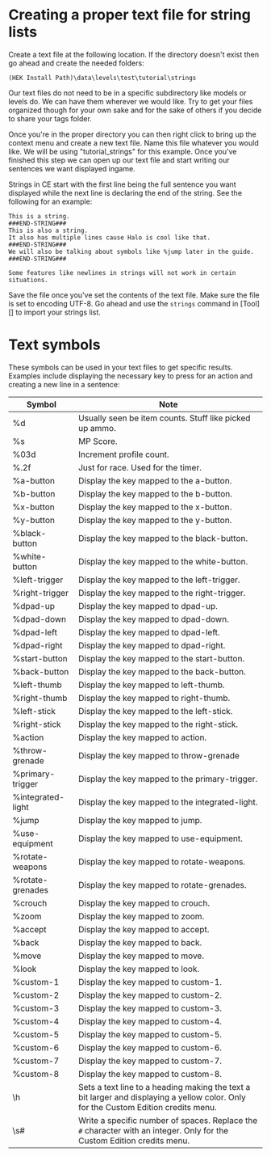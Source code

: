 # Creating a proper text file for string lists
Create a text file at the following location. If the directory doesn't exist then go ahead and create the needed folders:

`(HEK Install Path)\data\levels\test\tutorial\strings`

Our text files do not need to be in a specific subdirectory like models or levels do. We can have them wherever we would like. Try to get your files organized though for your own sake and for the sake of others if you decide to share your tags folder.

Once you're in the proper directory you can then right click to bring up the context menu and create a new text file. Name this file whatever you would like. We will be using "tutorial_strings" for this example. Once you've finished this step we can open up our text file and start writing our sentences we want displayed ingame.

Strings in CE start with the first line being the full sentence you want displayed while the next line is declaring the end of the string. See the following for an example:

```
This is a string.
###END-STRING###
This is also a string.
It also has multiple lines cause Halo is cool like that.
###END-STRING###
We will also be talking about symbols like %jump later in the guide.
###END-STRING###
```

```.alert danger
Some features like newlines in strings will not work in certain situations.
```

Save the file once you've set the contents of the text file. Make sure the file is set to encoding UTF-8. Go ahead and use the `strings` command in [Tool][] to import your strings list.

# Text symbols
These symbols can be used in your text files to get specific results. Examples include displaying the necessary key to press for an action and creating a new line in a sentence:

| Symbol               | Note                                                                                                                                |
| -------------------- | ----------------------------------------------------------------------------------------------------------------------------------- |
| %d                   | Usually seen be item counts. Stuff like picked up ammo.                                                                             |
| %s                   | MP Score.                                                                                                                           |
| %03d                 | Increment profile count.                                                                                                            |
| %.2f                 | Just for race. Used for the timer.                                                                                                  |
| %a-button            | Display the key mapped to the a-button.                                                                                             |
| %b-button            | Display the key mapped to the b-button.                                                                                             |
| %x-button            | Display the key mapped to the x-button.                                                                                             |
| %y-button            | Display the key mapped to the y-button.                                                                                             |
| %black-button        | Display the key mapped to the black-button.                                                                                         |
| %white-button        | Display the key mapped to the white-button.                                                                                         |
| %left-trigger        | Display the key mapped to the left-trigger.                                                                                         |
| %right-trigger       | Display the key mapped to the right-trigger.                                                                                        |
| %dpad-up             | Display the key mapped to dpad-up.                                                                                                  |
| %dpad-down           | Display the key mapped to dpad-down.                                                                                                |
| %dpad-left           | Display the key mapped to dpad-left.                                                                                                |
| %dpad-right          | Display the key mapped to dpad-right.                                                                                               |
| %start-button        | Display the key mapped to the start-button.                                                                                         |
| %back-button         | Display the key mapped to the back-button.                                                                                          |
| %left-thumb          | Display the key mapped to left-thumb.                                                                                               |
| %right-thumb         | Display the key mapped to right-thumb.                                                                                              |
| %left-stick          | Display the key mapped to the left-stick.                                                                                           |
| %right-stick         | Display the key mapped to the right-stick.                                                                                          |
| %action              | Display the key mapped to action.                                                                                                   |
| %throw-grenade       | Display the key mapped to throw-grenade                                                                                             |
| %primary-trigger     | Display the key mapped to the primary-trigger.                                                                                      |
| %integrated-light    | Display the key mapped to the integrated-light.                                                                                     |
| %jump                | Display the key mapped to jump.                                                                                                     |
| %use-equipment       | Display the key mapped to use-equipment.                                                                                            |
| %rotate-weapons      | Display the key mapped to rotate-weapons.                                                                                           |
| %rotate-grenades     | Display the key mapped to rotate-grenades.                                                                                          |
| %crouch              | Display the key mapped to crouch.                                                                                                   |
| %zoom                | Display the key mapped to zoom.                                                                                                     |
| %accept              | Display the key mapped to accept.                                                                                                   |
| %back                | Display the key mapped to back.                                                                                                     |
| %move                | Display the key mapped to move.                                                                                                     |
| %look                | Display the key mapped to look.                                                                                                     |
| %custom-1            | Display the key mapped to custom-1.                                                                                                 |
| %custom-2            | Display the key mapped to custom-2.                                                                                                 |
| %custom-3            | Display the key mapped to custom-3.                                                                                                 |
| %custom-4            | Display the key mapped to custom-4.                                                                                                 |
| %custom-5            | Display the key mapped to custom-5.                                                                                                 |
| %custom-6            | Display the key mapped to custom-6.                                                                                                 |
| %custom-7            | Display the key mapped to custom-7.                                                                                                 |
| %custom-8            | Display the key mapped to custom-8.                                                                                                 |
| \h                   | Sets a text line to a heading making the text a bit larger and displaying a yellow color. Only for the Custom Edition credits menu. |
| \s#                  | Write a specific number of spaces. Replace the ```#``` character with an integer. Only for the Custom Edition credits menu.         |